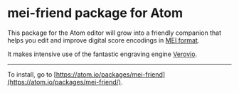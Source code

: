 # mei-friend package for Atom

This package for the Atom editor will grow into a friendly companion that helps you
edit and improve digital score encodings in [MEI format](https://music-encoding.org/).

It makes intensive use of the fantastic engraving engine
[Verovio](https://www.verovio.org/).

---

To install, go to [https://atom.io/packages/mei-friend](https://atom.io/packages/mei-friend/).
